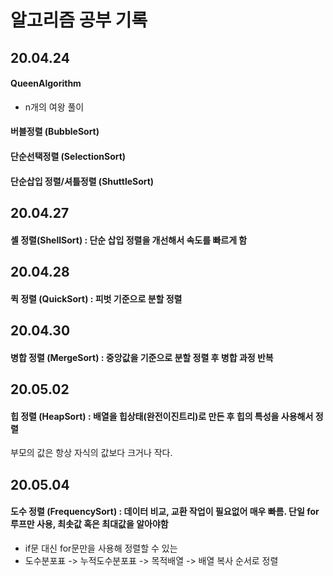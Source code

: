 # 알고리즘 공부 기록

20.04.24
--------
#### QueenAlgorithm
- n개의 여왕 풀이

#### 버블정렬 (BubbleSort)

#### 단순선택정렬 (SelectionSort)

#### 단순삽입 정렬/셔틀정렬 (ShuttleSort)


## 20.04.27
#### 셸 정렬(ShellSort) : 단순 삽입 정렬을 개선해서 속도를 빠르게 함

## 20.04.28
#### 퀵 정렬 (QuickSort) : 피벗 기준으로 분할 정렬

## 20.04.30

#### 병합 정렬 (MergeSort) : 중앙값을 기준으로 분할 정렬 후 병합 과정 반복

## 20.05.02

#### 힙 정렬 (HeapSort) : 배열을 힙상태(완전이진트리)로 만든 후 힙의 특성을 사용해서 정렬

부모의 값은 항상 자식의 값보다 크거나 작다.

## 20.05.04
#### 도수 정렬 (FrequencySort) : 데이터 비교, 교환 작업이 필요없어 매우 빠름. 단일 for루프만 사용, 최솟값 혹은 최대값을 알아야함
- if문 대신 for문만을 사용해 정렬할 수 있는 
- 도수분포표 -> 누적도수분포표 -> 목적배열 -> 배열 복사 순서로 정렬

